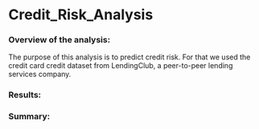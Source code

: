 # Credit_Risk_Analysis

### Overview of the analysis: 

The purpose of this analysis is to predict credit risk. For that we used the credit card credit dataset from LendingClub, a peer-to-peer lending services company.

### Results:




### Summary: 
